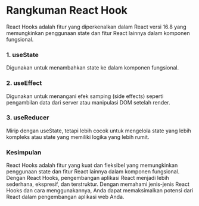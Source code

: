 # Rangkuman React Hook
React Hooks adalah fitur yang diperkenalkan dalam React versi 16.8 yang memungkinkan penggunaan state dan fitur React lainnya dalam komponen fungsional.

### 1. useState
Digunakan untuk menambahkan state ke dalam komponen fungsional.
### 2. useEffect
Digunakan untuk menangani efek samping (side effects) seperti pengambilan data dari server atau manipulasi DOM setelah render.
### 3. useReducer
Mirip dengan useState, tetapi lebih cocok untuk mengelola state yang lebih kompleks atau state yang memiliki logika yang lebih rumit.

### Kesimpulan
React Hooks adalah fitur yang kuat dan fleksibel yang memungkinkan penggunaan state dan fitur React lainnya dalam komponen fungsional. Dengan React Hooks, pengembangan aplikasi React menjadi lebih sederhana, ekspresif, dan terstruktur. Dengan memahami jenis-jenis React Hooks dan cara menggunakannya, Anda dapat memaksimalkan potensi dari React dalam pengembangan aplikasi web Anda.